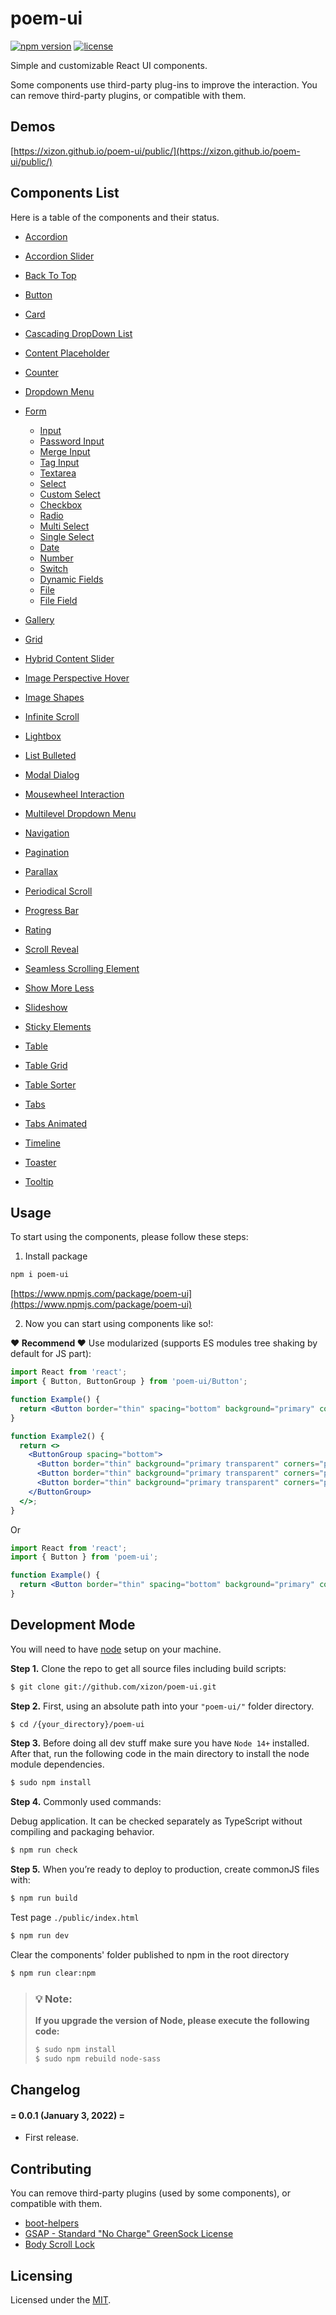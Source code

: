 # poem-ui
  
[![npm version](https://img.shields.io/npm/v/poem-ui?style=for-the-badge)](https://www.npmjs.com/package/poem-ui)
[![license](https://img.shields.io/badge/license-MIT-brightgreen.svg?style=for-the-badge)](LICENSE)

Simple and customizable React UI components.

Some components use third-party plug-ins to improve the interaction. You can remove third-party plugins, or compatible with them.


## Demos

[https://xizon.github.io/poem-ui/public/](https://xizon.github.io/poem-ui/public/)


## Components List

Here is a table of the components and their status.

  - [Accordion](src/Accordion/README.md)
  - [Accordion Slider](src/AccordionSlider/README.md)
  - [Back To Top](src/BackToTop/README.md)
  - [Button](src/Button/README.md)
  - [Card](src/Card/README.md)
  - [Cascading DropDown List](src/CascadingDropDownList/README.md)
  - [Content Placeholder](src/ContentPlaceholder/README.md)
  - [Counter](src/Counter/README.md)
  - [Dropdown Menu](src/DropdownMenu/README.md)
  - [Form](src/Form/README.md)
    - [Input](src/Form/README.md#input)
    - [Password Input](src/Form/README.md#password-input)
    - [Merge Input](src/Form/README.md#merge-input)
    - [Tag Input](src/Form/README.md#tag-input)
    - [Textarea](src/Form/README.md#textarea)
    - [Select](src/Form/README.md#select)
    - [Custom Select](src/Form/README.md#custom-select)
    - [Checkbox](src/Form/README.md#checkbox)
    - [Radio](src/Form/README.md#radio)
    - [Multi Select](src/Form/README.md#multi-select)
    - [Single Select](src/Form/README.md#single-select)
    - [Date](src/Form/README.md#date)
    - [Number](src/Form/README.md#number)
    - [Switch](src/Form/README.md#switch)
    - [Dynamic Fields](src/Form/README.md#dynamic-fields)
    - [File](src/Form/README.md#file)
    - [File Field](src/Form/README.md#file-field)

  - [Gallery](src/Gallery/README.md)
  - [Grid](src/Grid/README.md)
  - [Hybrid Content Slider](src/HybridContentSlider/README.md)
  - [Image Perspective Hover](src/ImagePerspectiveHover/README.md)
  - [Image Shapes](src/ImageShapes/README.md)
  - [Infinite Scroll](src/InfiniteScroll/README.md)
  - [Lightbox](src/Lightbox/README.md)
  - [List Bulleted](src/ListBulleted/README.md)
  - [Modal Dialog](src/ModalDialog/README.md)
  - [Mousewheel Interaction](src/MousewheelInteraction/README.md)
  - [Multilevel Dropdown Menu](src/MultilevelDropdownMenu/README.md)
  - [Navigation](src/Navigation/README.md)
  - [Pagination](src/Pagination/README.md)
  - [Parallax](src/Parallax/README.md)
  - [Periodical Scroll](src/PeriodicalScroll/README.md)
  - [Progress Bar](src/ProgressBar/README.md)
  - [Rating](src/Rating/README.md)
  - [Scroll Reveal](src/ScrollReveal/README.md)
  - [Seamless Scrolling Element](src/SeamlessScrollingElement/README.md)
  - [Show More Less](src/ShowMoreLess/README.md)
  - [Slideshow](src/Slideshow/README.md)
  - [Sticky Elements](src/StickyElements/README.md)
  - [Table](src/Table/README.md)
  - [Table Grid](src/TableGrid/README.md)
  - [Table Sorter](src/TableSorter/README.md)
  - [Tabs](src/Tabs/README.md)
  - [Tabs Animated](src/TabsAnimated/README.md)
  - [Timeline](src/Timeline/README.md)
  - [Toaster](src/Toaster/README.md)
  - [Tooltip](src/Tooltip/README.md)


## Usage

To start using the components, please follow these steps:

1. Install package

```sh
npm i poem-ui
```

[https://www.npmjs.com/package/poem-ui](https://www.npmjs.com/package/poem-ui)


2. Now you can start using components like so!:

**❤️ Recommend ❤️** Use modularized (supports ES modules tree shaking by default for JS part):

```jsx
import React from 'react';
import { Button, ButtonGroup } from 'poem-ui/Button';

function Example() {
  return <Button border="thin" spacing="bottom" background="primary" corners="pill" size="medium" id="app-btn-1" href="#" data-title="button" onClick={(e) => {e.preventDefault(); alert( e.target.id );} }>Click me to view ID!</Button>
}

function Example2() {
  return <>
    <ButtonGroup spacing="bottom">
      <Button border="thin" background="primary transparent" corners="pill" size="small" href="https://google.com">Group</Button>
      <Button border="thin" background="primary transparent" corners="pill" size="small" href="#">Group</Button>
      <Button border="thin" background="primary transparent" corners="pill" size="small" href="#">Group</Button>
    </ButtonGroup>
  </>;
}
```

Or

```jsx
import React from 'react';
import { Button } from 'poem-ui';

function Example() {
  return <Button border="thin" spacing="bottom" background="primary" corners="pill" size="medium" id="app-btn-1" href="#" data-title="button" onClick={(e) => {e.preventDefault(); alert( e.target.id );} }>Click me to view ID!</Button>
}
```


## Development Mode

You will need to have [node](https://nodejs.org/) setup on your machine.

**Step 1.** Clone the repo to get all source files including build scripts: 

```sh
$ git clone git://github.com/xizon/poem-ui.git
```


**Step 2.** First, using an absolute path into your `"poem-ui/"` folder directory.

```sh
$ cd /{your_directory}/poem-ui
```


**Step 3.** Before doing all dev stuff make sure you have `Node 14+` installed. After that, run the following code in the main directory to install the node module dependencies.

```sh
$ sudo npm install
```


**Step 4.** Commonly used commands:

Debug application. It can be checked separately as TypeScript without compiling and packaging behavior.

```sh
$ npm run check
```


**Step 5.** When you’re ready to deploy to production, create commonJS files with:

```sh
$ npm run build
```

Test page `./public/index.html`

```sh
$ npm run dev
```

Clear the components' folder published to npm in the root directory

```sh
$ npm run clear:npm
```


<blockquote>
<h3>💡 Note:</h3>
 
**If you upgrade the version of Node, please execute the following code:**

```sh
$ sudo npm install
$ sudo npm rebuild node-sass
```
</blockquote>



## Changelog


#### = 0.0.1 (January 3, 2022) =

* First release.


## Contributing

You can remove third-party plugins (used by some components), or compatible with them.

- [boot-helpers](https://github.com/xizon/boot-helpers)
- [GSAP - Standard "No Charge" GreenSock License](https://greensock.com)
- [Body Scroll Lock](https://github.com/willmcpo/body-scroll-lock)


## Licensing

Licensed under the [MIT](https://opensource.org/licenses/MIT).


